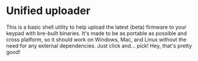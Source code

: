 # Unified uploader

This is a basic shell utility to help upload the latest (beta) firmware to your keypad with bre-built binaries. It's made to be as portable as possible and cross platform, so it should work on Windows, Mac, and Linux without the need for any external dependencies. Just click and... pick! Hey, that's pretty good!

